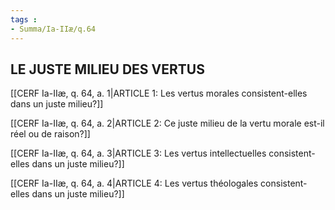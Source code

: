 ```yaml
---
tags : 
- Summa/Ia-IIæ/q.64
---
```


## LE JUSTE MILIEU DES VERTUS

[[CERF Ia-IIæ, q. 64, a. 1|ARTICLE 1: Les vertus morales consistent-elles dans un juste milieu?]]

[[CERF Ia-IIæ, q. 64, a. 2|ARTICLE 2: Ce juste milieu de la vertu morale est-il réel ou de raison?]]

[[CERF Ia-IIæ, q. 64, a. 3|ARTICLE 3: Les vertus intellectuelles consistent-elles dans un juste milieu?]]

[[CERF Ia-IIæ, q. 64, a. 4|ARTICLE 4: Les vertus théologales consistent-elles dans un juste milieu?]]


